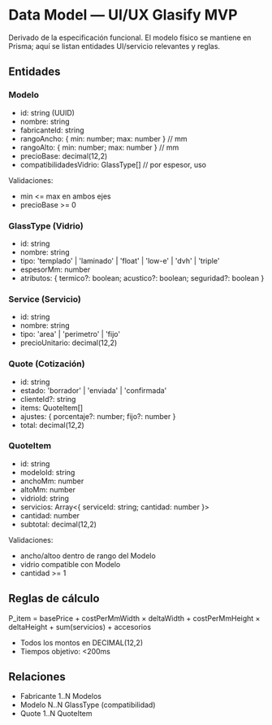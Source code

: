 # Data Model — UI/UX Glasify MVP

Derivado de la especificación funcional. El modelo físico se mantiene en Prisma; aquí se listan entidades UI/servicio relevantes y reglas.

## Entidades

### Modelo
- id: string (UUID)
- nombre: string
- fabricanteId: string
- rangoAncho: { min: number; max: number } // mm
- rangoAlto: { min: number; max: number } // mm
- precioBase: decimal(12,2)
- compatibilidadesVidrio: GlassType[] // por espesor, uso

Validaciones:
- min <= max en ambos ejes
- precioBase >= 0

### GlassType (Vidrio)
- id: string
- nombre: string
- tipo: 'templado' | 'laminado' | 'float' | 'low-e' | 'dvh' | 'triple'
- espesorMm: number
- atributos: { termico?: boolean; acustico?: boolean; seguridad?: boolean }

### Service (Servicio)
- id: string
- nombre: string
- tipo: 'area' | 'perimetro' | 'fijo'
- precioUnitario: decimal(12,2)

### Quote (Cotización)
- id: string
- estado: 'borrador' | 'enviada' | 'confirmada'
- clienteId?: string
- items: QuoteItem[]
- ajustes: { porcentaje?: number; fijo?: number }
- total: decimal(12,2)

### QuoteItem
- id: string
- modeloId: string
- anchoMm: number
- altoMm: number
- vidrioId: string
- servicios: Array<{ serviceId: string; cantidad: number }>
- cantidad: number
- subtotal: decimal(12,2)

Validaciones:
- ancho/altoo dentro de rango del Modelo
- vidrio compatible con Modelo
- cantidad >= 1

## Reglas de cálculo

P_item = basePrice + costPerMmWidth × deltaWidth + costPerMmHeight × deltaHeight + sum(servicios) + accesorios
- Todos los montos en DECIMAL(12,2)
- Tiempos objetivo: <200ms

## Relaciones
- Fabricante 1..N Modelos
- Modelo N..N GlassType (compatibilidad)
- Quote 1..N QuoteItem